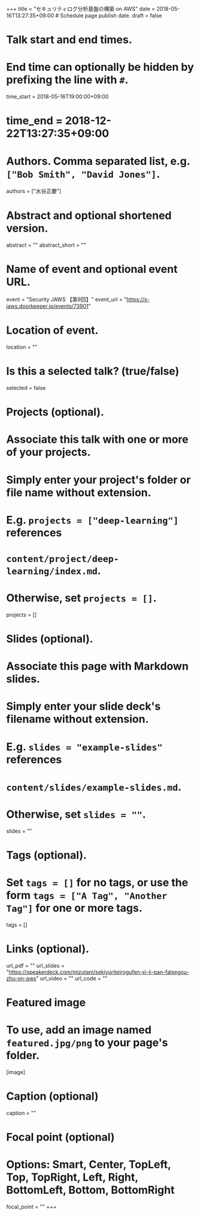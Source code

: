 +++
title = "セキュリティログ分析基盤の構築 on AWS"
date = 2018-05-16T13:27:35+09:00  # Schedule page publish date.
draft = false

# Talk start and end times.
#   End time can optionally be hidden by prefixing the line with `#`.
time_start = 2018-05-16T19:00:00+09:00
# time_end = 2018-12-22T13:27:35+09:00

# Authors. Comma separated list, e.g. `["Bob Smith", "David Jones"]`.
authors = ["水谷正慶"]

# Abstract and optional shortened version.
abstract = ""
abstract_short = ""

# Name of event and optional event URL.
event = "Security JAWS 【第9回】"
event_url = "https://s-jaws.doorkeeper.jp/events/73901"

# Location of event.
location = ""

# Is this a selected talk? (true/false)
selected = false

# Projects (optional).
#   Associate this talk with one or more of your projects.
#   Simply enter your project's folder or file name without extension.
#   E.g. `projects = ["deep-learning"]` references 
#   `content/project/deep-learning/index.md`.
#   Otherwise, set `projects = []`.
projects = []

# Slides (optional).
#   Associate this page with Markdown slides.
#   Simply enter your slide deck's filename without extension.
#   E.g. `slides = "example-slides"` references 
#   `content/slides/example-slides.md`.
#   Otherwise, set `slides = ""`.
slides = ""

# Tags (optional).
#   Set `tags = []` for no tags, or use the form `tags = ["A Tag", "Another Tag"]` for one or more tags.
tags = []

# Links (optional).
url_pdf = ""
url_slides = "https://speakerdeck.com/mizutani/sekiyuriteirogufen-xi-ji-pan-falsegou-zhu-on-aws"
url_video = ""
url_code = ""

# Featured image
# To use, add an image named `featured.jpg/png` to your page's folder. 
[image]
  # Caption (optional)
  caption = ""

  # Focal point (optional)
  # Options: Smart, Center, TopLeft, Top, TopRight, Left, Right, BottomLeft, Bottom, BottomRight
  focal_point = ""
+++
